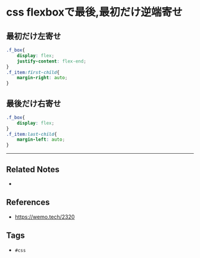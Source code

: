 # css flexboxで最後,最初だけ逆端寄せ
## 最初だけ左寄せ
```css
.f_box{
    display: flex;
    justify-content: flex-end;
}
.f_item:first-child{
    margin-right: auto;
}
```

## 最後だけ右寄せ
```scss
.f_box{
    display: flex;
}
.f_item:last-child{
    margin-left: auto;
}
```

---
## Related Notes
- 

## References
- https://wemo.tech/2320

## Tags
- `#css` 